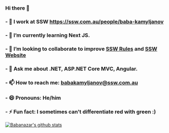 ### Hi there 👋
### - 🔭 I work at SSW https://ssw.com.au/people/baba-kamyljanov
### - 🌱 I’m currently learning Next JS.
### - 👯 I’m looking to collaborate to improve [SSW Rules](https://www.ssw.com.au/rules/) and [SSW Website](https://www.ssw.com.au)
### - 💬 Ask me about .NET, ASP.NET Core MVC, Angular.
### - 📫 How to reach me: babakamyljanov@ssw.com.au
### - 😄 Pronouns: He/him
### - ⚡ Fun fact: I sometimes can't differentiate red with green :)

[![Babanazar's github stats](https://github-readme-stats.vercel.app/api?username=babakamyljanovssw&theme=dark)](https://github.com/babakamyljanovssw/github-readme-stats)
